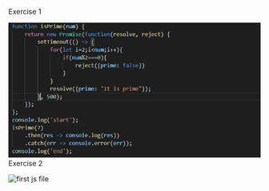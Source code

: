 Exercise 1

![first js file](https://github.com/hgebrekidan/cs445_labs/blob/main/lab5/first.png)
Exercise 2

![first js file]()
